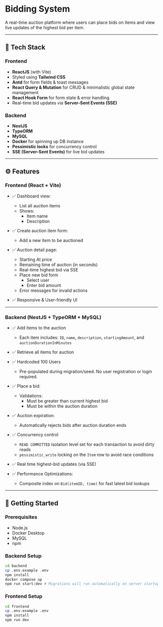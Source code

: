# Bidding System

A real-time auction platform where users can place bids on items and view live updates of the highest bid per item.

---

## 🧱 Tech Stack

### Frontend
- **ReactJS** (with Vite)
- Styled using **Tailwind CSS**
- **Antd** for form fields & toast messages
- **React Query & Mutation** for CRUD & minimalistic global state management
- **React Hook Form** for form state & error handling
- Real-time bid updates via **Server-Sent Events (SSE)**

### Backend
- **NestJS**
- **TypeORM**
- **MySQL**
- **Docker** for spinning up DB instance
- **Pessimistic locks** for concurrency control
- **SSE (Server-Sent Events)** for live bid updates

---

## ⚙️ Features

### Frontend (React + Vite)

- ✅ Dashboard view:
  - List all auction items
  - Shows:
    - Item name
    - Description

- ✅ Create auction item form:
  - Add a new item to be auctioned

- ✅ Auction detail page:
  - Starting At price
  - Remaining time of auction (in seconds)
  - Real-time highest bid via SSE
  - Place new bid form
    - Select user
    - Enter bid amount
  - Error messages for invalid actions

- ✅ Responsive & User-friendly UI

---

### Backend (NestJS + TypeORM + MySQL)

- ✅ Add items to the auction
  - Each item includes: `ID`, `name`, `description`, `startingAmount`, and `auctionDurationInMinutes`

- ✅ Retrieve all items for auction
  
- ✅ Hardcoded 100 Users
  - Pre-populated during migration/seed. No user registration or login required.

- ✅ Place a bid:
  - Validations:
    - Must be greater than current highest bid
    - Must be within the auction duration

- ✅ Auction expiration:
  - Automatically rejects bids after auction duration ends

- ✅ Concurrency control
  - `READ COMMITTED` isolation level set for each transaction to avoid dirty reads
  - `pessimistic_write` locking on the `Item` row to avoid race conditions

- ✅ Real time highest-bid updates (via SSE)

- ✅ Performance Optimizations:
  - Composite index on `Bid(itemID, time)` for fast latest bid lookups

---


<!-- ## 🧠 Concurrency Handling

To ensure consistency and avoid race conditions when multiple users place bids at the same time:

- Acquires a **pessimistic write lock** on the `Item` row during bid placement
- Ensures only one bid transaction can be processed at a time per item
- Other transactions wait for the lock to release

---

## 🔄 Real-Time Bid Updates

- Implemented using **Server-Sent Events (SSE)**
- Frontend keeps an open connection to receive latest bid updates for individual auctions
- Backend publishes latest bids on the SSE stream whenever a new valid bid is placed

--- -->

## 🚀 Getting Started

### Prerequisites

- Node.js
- Docker Desktop
- MySQL
- npm

### Backend Setup

```bash
cd backend
cp .env.example .env
npm install
docker compose up
npm run start:dev # Migrations will run automatically on server startup
```

### Frontend Setup
```bash
cd frontend
cp .env.example .env
npm install
npm run dev
```



